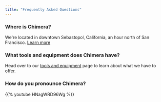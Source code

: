```yaml
---
title: "Frequently Asked Questions"
---
```


### Where is Chimera?

We're located in downtown Sebastopol, California, an hour north of San Francisco. [Learn more](/about/)


### What tools and equipment does Chimera have?

Head over to our [tools and equipment](/about/equipment/) page to learn about what we have to offer.


### How do you pronounce Chimera?

{{% youtube HNagWRD96Wg %}}
